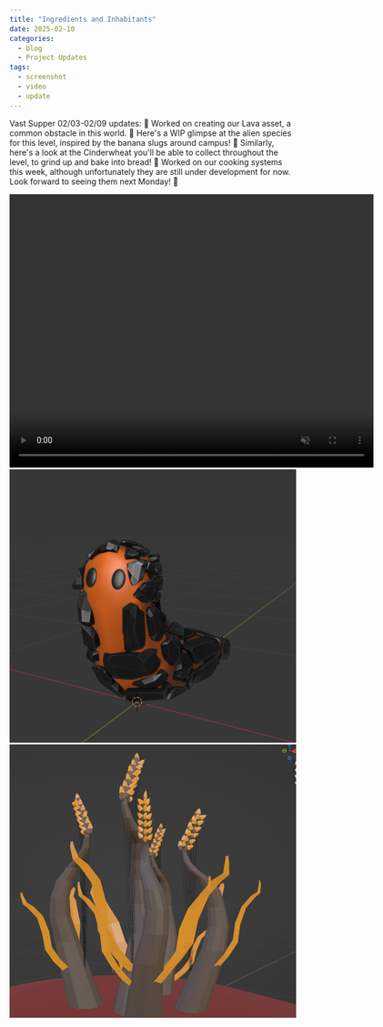 ```yaml
---
title: "Ingredients and Inhabitants"
date: 2025-02-10
categories:
  - blog
  - Project Updates
tags:
  - screenshot
  - video
  - update
---
```


Vast Supper 02/03-02/09 updates:
🌋  Worked on creating our Lava asset, a common obstacle in this world.
🐌  Here's a WIP glimpse at the alien species for this level, inspired by the banana slugs around campus!
🌾  Similarly, here's a look at the Cinderwheat you'll be able to collect throughout the level, to grind up and bake into bread!
🤤  Worked on our cooking systems this week, although unfortunately they are still under development for now. Look forward to seeing them next Monday! 🤞

<div class="container">
  <div class="video">
    <video width="640" height="480" controls autoplay=true loop=true muted=true>
      <source src="https://github.com/Ryan-England/TheVastSupperWebsite/raw/refs/heads/main/assets/videos/2025-02-10.mp4" type="video/mp4">
    </video>
  </div>

  <div class="image">
    <img src="https://github.com/Ryan-England/TheVastSupperWebsite/raw/refs/heads/main/assets/images/2025-02-10-LavaSlug.png" alt="The beginnings of a Test Level layout" width="640" height="480">
  </div>

  <div class="image">
    <img src="https://github.com/Ryan-England/TheVastSupperWebsite/raw/refs/heads/main/assets/images/2025-02-10-Cinderwheat.png" alt="The beginnings of a Test Level layout" width="640" height="480">
  </div>
</div>